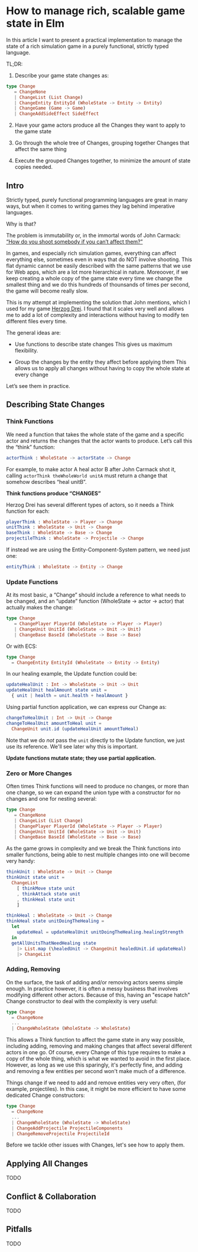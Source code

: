 # How to manage rich, scalable game state in Elm

In this article I want to present a practical implementation to manage the state of a rich simulation game in a purely functional, strictly typed language.

TL;DR:
1) Describe your game state changes as:
```elm
type Change
   = ChangeNone
   | ChangeList (List Change)
   | ChangeEntity EntityId (WholeState -> Entity -> Entity)
   | ChangeGame (Game -> Game)
   | ChangeAddSideEffect SideEffect
```

2) Have your game actors produce all the Changes they want to apply to the game state

3) Go through the whole tree of Changes, grouping together Changes that affect the same thing

4) Execute the grouped Changes together, to minimize the amount of state copies needed.



## Intro

Strictly typed, purely functional programming languages are great in many ways, but when it comes to writing games they lag behind imperative languages.

Why is that?

The problem is immutability or, in the immortal words of John Carmack: [“How do you shoot somebody if you can’t affect them?”](https://youtu.be/1PhArSujR_A?t=19m23s)

In games, and especially rich simulation games, everything can affect everything else, sometimes even in ways that do NOT involve shooting.
This flat dynamic cannot be easily described with the same patterns that we use for Web apps, which are a lot more hierarchical in nature.
Moreoover, if we keep creating a whole copy of the game state every time we change the smallest thing and we do this hundreds of thounsands of times per second, the game will become really slow.

This is my attempt at implementing the solution that John mentions, which I used for my game [Herzog Drei](https://xarvh.github.io/herzog-drei/).
I found that it scales very well and allows me to add a lot of complexity and interactions without having to modify ten different files every time.

The general ideas are:

- Use functions to describe state changes
This gives us maximum flexibility.

- Group the changes by the entity they affect before applying them
This allows us to apply all changes without having to copy the whole state at every change

Let’s see them in practice.



## Describing State Changes


### Think Functions


We need a function that takes the whole state of the game and a specific actor and returns the changes that the actor wants to produce.
Let’s call this the “think” function:
```elm
actorThink : WholeState -> actorState -> Change
```

For example, to make actor A heal actor B after John Carmack shot it, calling `actorThink theWholeWorld unitA` must return a change that somehow describes “heal unitB”.


**Think functions produce “CHANGES”**


Herzog Drei has several different types of actors, so it needs a Think function for each:
```elm
playerThink : WholeState -> Player -> Change
unitThink : WholeState -> Unit -> Change
baseThink : WholeState -> Base -> Change
projectileThink : WholeState -> Projectile -> Change
```

If instead we are using the Entity-Component-System pattern, we need just one:
```elm
entityThink : WholeState -> Entity -> Change
```


### Update Functions

At its most basic, a “Change” should include a reference to what needs to be changed, and an “update” function (WholeState -> actor -> actor) that actually makes the change:
```elm
type Change
   = ChangePlayer PlayerId (WholeState -> Player -> Player)
   | ChangeUnit UnitId (WholeState -> Unit -> Unit)
   | ChangeBase BaseId (WholeState -> Base -> Base)
```

Or with ECS:
```elm
type Change
  = ChangeEntity EntityId (WholeState -> Entity -> Entity)
```


In our healing example, the Update function could be:
```elm
updateHealUnit : Int -> WholeState -> Unit -> Unit
updateHealUnit healAmount state unit =
  { unit | health = unit.health + healAmount }
```

Using partial function application, we can express our Change as:
```elm
changeToHealUnit : Int -> Unit -> Change
changeToHealUnit amountToHeal unit =
  ChangeUnit unit.id (updateHealUnit amountToHeal)
```
Note that we do *not* pass the `unit` directly to the Update function, we just use its reference.
We'll see later why this is important.

**Update functions mutate state; they use partial application.**


### Zero or More Changes


Often times Think functions will need to produce no changes, or more than one change, so we can expand the union type with a constructor for no changes and one for nesting several:
```elm
type Change
   = ChangeNone
   | ChangeList (List Change)
   | ChangePlayer PlayerId (WholeState -> Player -> Player)
   | ChangeUnit UnitId (WholeState -> Unit -> Unit)
   | ChangeBase BaseId (WholeState -> Base -> Base)
```

As the game grows in complexity and we break the Think functions into smaller functions, being able to nest multiple changes into one will become very handy:
```elm
thinkUnit : WholeState -> Unit -> Change
thinkUnit state unit =
  ChangeList
    [ thinkMove state unit
    , thinkAttack state unit
    , thinkHeal state unit
    ]

thinkHeal : WholeState -> Unit -> Change
thinkHeal state unitDoingTheHealing =
  let
    updateHeal = updateHealUnit unitDoingTheHealing.healingStrength
  in
  getAllUnitsThatNeedHealing state
    |> List.map (\healedUnit -> ChangeUnit healedUnit.id updateHeal)
    |> ChangeList
```



### Adding, Removing


On the surface, the task of adding and/or removing actors seems simple enough.
In practice however, it is often a messy business that involves modifying different other actors.
Because of this, having an "escape hatch" Change constructor to deal with the complexity is very useful:
```elm
type Change
  = ChangeNone
  ...
  | ChangeWholeState (WholeState -> WholeState)
```
This allows a Think function to affect the game state in any way possible, including adding, removing and making changes that affect several different actors in one go.
Of course, every Change of this type requires to make a copy of the whole thing, which is what we wanted to avoid in the first place.
However, as long as we use this sparingly, it's perfectly fine, and adding and removing a few entities per second won't make much of a difference.

Things change if we need to add and remove entities very very often, (for example, projectiles).
In this case, it might be more efficient to have some dedicated Change constructors:
```elm
type Change
  = ChangeNone
  ...
  | ChangeWholeState (WholeState -> WholeState)
  | ChangeAddProjectile ProjectileComponents
  | ChangeRemoveProjectile ProjectileId
```

Before we tackle other issues with Changes, let's see how to apply them.


## Applying All Changes

TODO



## Conflict & Collaboration

TODO


## Pitfalls

TODO

